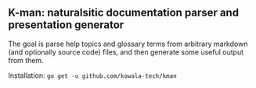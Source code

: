 ## K-man: naturalsitic documentation parser and presentation generator

The goal is parse help topics and glossary terms from arbitrary markdown (and optionally source code) files, and then generate some useful output from them.

Installation: `go get -u github.com/kowala-tech/kman`
